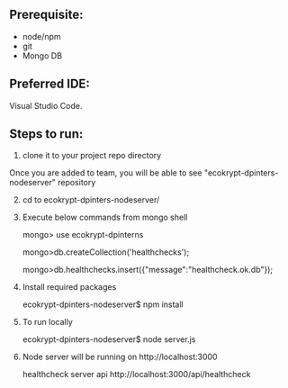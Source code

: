 ## Prerequisite:

- node/npm
- git
- Mongo DB

## Preferred IDE:

Visual Studio Code.

## Steps to run:

1) clone it to your project repo directory

Once you are added to team, you will be able to see "ecokrypt-dpinters-nodeserver" repository

2) cd to ecokrypt-dpinters-nodeserver/

3) Execute below commands from mongo shell  
   
   mongo> use ecokrypt-dpinterns
   
   mongo>db.createCollection('healthchecks');
   
   mongo>db.healthchecks.insert({"message":"healthcheck.ok.db"});

4) Install required packages

   ecokrypt-dpinters-nodeserver$ npm install

5) To run locally  

   ecokrypt-dpinters-nodeserver$ node server.js

6) Node server will be running on http://localhost:3000

   healthcheck server api http://localhost:3000/api/healthcheck
